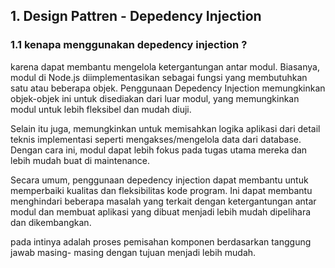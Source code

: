 ## 1. Design Pattren - Depedency Injection

### 1.1 kenapa menggunakan depedency injection ?

karena dapat membantu mengelola ketergantungan antar modul. Biasanya, modul di Node.js diimplementasikan sebagai fungsi yang membutuhkan satu atau beberapa objek. Penggunaan Depedency Injection memungkinkan objek-objek ini untuk disediakan dari luar modul, yang memungkinkan modul untuk lebih fleksibel dan mudah diuji.

Selain itu juga, memungkinkan untuk memisahkan logika aplikasi dari detail teknis implementasi seperti mengakses/mengelola data dari database. Dengan cara ini, modul dapat lebih fokus pada tugas utama mereka dan lebih mudah buat di maintenance.

Secara umum, penggunaan depedency injection dapat membantu untuk memperbaiki kualitas dan fleksibilitas kode program. Ini dapat membantu menghindari beberapa masalah yang terkait dengan ketergantungan antar modul dan membuat aplikasi yang dibuat menjadi lebih mudah dipelihara dan dikembangkan.

pada intinya adalah proses pemisahan komponen berdasarkan tanggung jawab masing- masing dengan tujuan menjadi lebih mudah.